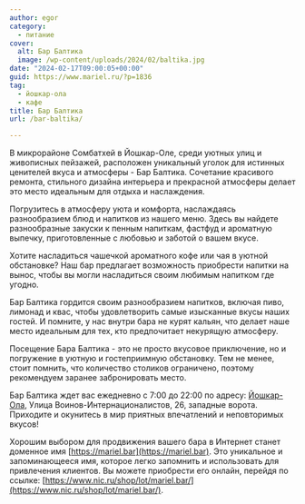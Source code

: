 ```yaml
---
author: egor
category:
  - питание
cover:
  alt: Бар Балтика
  image: /wp-content/uploads/2024/02/baltika.jpg
date: "2024-02-17T09:00:05+00:00"
guid: https://www.mariel.ru/?p=1836
tag:
  - йошкар-ола
  - кафе
title: Бар Балтика
url: /bar-baltika/

---
```

В микрорайоне Сомбатхей в Йошкар\-Оле, среди уютных улиц и живописных пейзажей, расположен уникальный уголок для истинных ценителей вкуса и атмосферы \- Бар Балтика. Сочетание красивого ремонта, стильного дизайна интерьера и прекрасной атмосферы делает это место идеальным для отдыха и наслаждения.

Погрузитесь в атмосферу уюта и комфорта, наслаждаясь разнообразием блюд и напитков из нашего меню. Здесь вы найдете разнообразные закуски к пенным напиткам, фастфуд и ароматную выпечку, приготовленные с любовью и заботой о вашем вкусе.

Хотите насладиться чашечкой ароматного кофе или чая в уютной обстановке? Наш бар предлагает возможность приобрести напитки на вынос, чтобы вы могли насладиться своим любимым напитком где угодно.

Бар Балтика гордится своим разнообразием напитков, включая пиво, лимонад и квас, чтобы удовлетворить самые изысканные вкусы наших гостей. И помните, у нас внутри бара не курят кальян, что делает наше место идеальным для тех, кто предпочитает некурящую атмосферу.

Посещение Бара Балтика \- это не просто вкусовое приключение, но и погружение в уютную и гостеприимную обстановку. Тем не менее, стоит помнить, что количество столиков ограничено, поэтому рекомендуем заранее забронировать место.

Бар Балтика ждет вас ежедневно с 7:00 до 22:00 по адресу: [Йошкар-Ола](/2910-yoshkar-ola/), Улица Воинов-Интернационалистов, 26, западные ворота. Приходите и окунитесь в мир приятных впечатлений и неповторимых вкусов!

Хорошим выбором для продвижения вашего бара в Интернет станет доменное имя [https://mariel.bar](https://mariel.bar). Это уникальное и запоминающееся имя, которое легко запомнить и использовать для привлечения клиентов. Вы можете приобрести его онлайн, перейдя по ссылке: [https://www.nic.ru/shop/lot/mariel.bar/](https://www.nic.ru/shop/lot/mariel.bar/).
